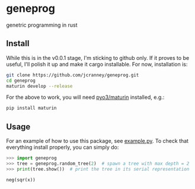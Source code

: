 # geneprog
genetric programming in rust

## Install
While this is in the v0.0.1 stage, I'm sticking to github only. If it proves to
be useful, I'll polish it up and make it cargo installable. For now, installation
is:
```bash
git clone https://github.com/jcranney/geneprog.git
cd geneprog
maturin develop --release
```

For the above to work, you will need [pyo3/maturin](https://github.com/pyo3/maturin)
installed, e.g.:

```bash
pip install maturin
```

## Usage
For an example of how to use this package, see [example.py](https://github.com/jcranney/geneprog/blob/main/example.py). To check that everything install properly, you can simply do:
```python
>>> import geneprog
>>> tree = geneprog.random_tree(2)  # spawn a tree with max depth = 2
>>> print(tree.show())  # print the tree in its serial representation

neg(sqr(x))
```